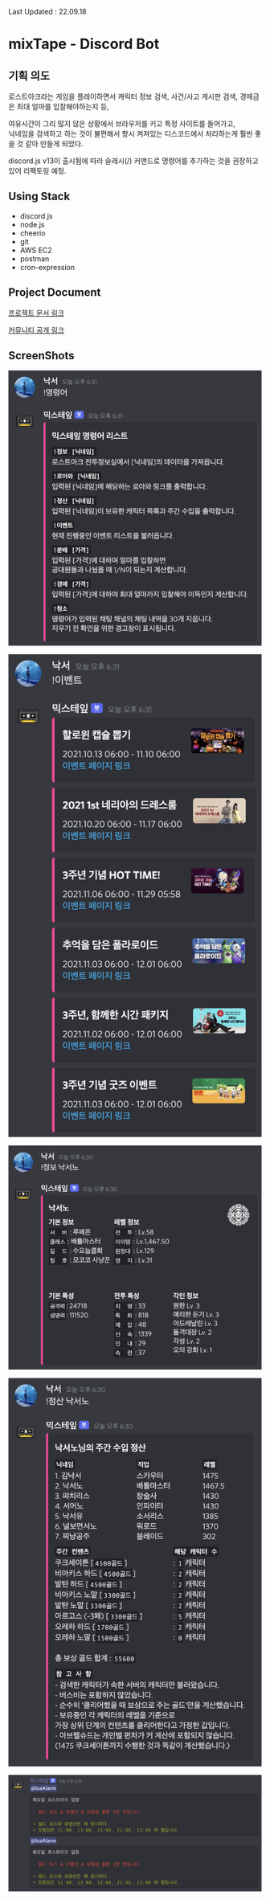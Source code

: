 Last Updated : 22.09.18
# mixTape - Discord Bot

## 기획 의도

로스트아크라는 게임을 플레이하면서 캐릭터 정보 검색, 사건/사고 게시판 검색, 경매금은 최대 얼마를 입찰해야하는지 등,

여유시간이 그리 많지 않은 상황에서 브라우저를 키고 특정 사이트를 들어가고,  
닉네임을 검색하고 하는 것이 불편해서 항시 켜져있는 디스코드에서 처리하는게 훨씬 좋을 것 같아 만들게 되었다.

discord.js v13이 출시됨에 따라 슬래시(/) 커맨드로 명령어를 추가하는 것을 권장하고 있어 리팩토링 예정.

## Using Stack

- discord.js
- node.js
- cheerio
- git
- AWS EC2
- postman
- cron-expression

## Project Document

[프로젝트 문서 링크](https://nakseono.notion.site/mixTape-9b03866908c74cb5ba17cf16b6dea9fd)

[커뮤니티 공개 링크](https://www.inven.co.kr/board/lostark/4811/3541376)

## ScreenShots

![명령어리스트](./images/commandList.png)

![이벤트리스트](./images/callEvents.png)

![정보](./images/callStatus.png)

![정산](./images/callTotal.png)

![알람](./images/alarm.png)
